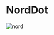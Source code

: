 # NordDot
![nord](https://user-images.githubusercontent.com/81292558/114267569-60a16200-9a37-11eb-8523-f08b97260c12.png)
